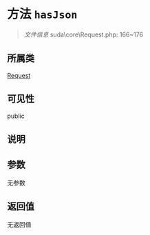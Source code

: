 # 方法 `hasJson`

> *文件信息* suda\core\Request.php: 166~176

## 所属类 

[Request](../Request.md)

## 可见性

public

## 说明



## 参数


无参数


## 返回值

无返回值
